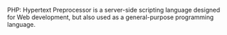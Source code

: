 PHP: Hypertext Preprocessor is a server-side scripting language designed for Web development, but also used as a general-purpose programming language.
